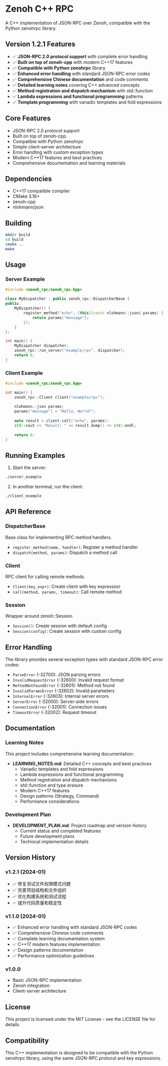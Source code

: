 # Zenoh C++ RPC

A C++ implementation of JSON-RPC over Zenoh, compatible with the Python zenohrpc library.

## Version 1.2.1 Features

- ✅ **JSON-RPC 2.0 protocol support** with complete error handling
- ✅ **Built on top of zenoh-cpp** with modern C++17 features
- ✅ **Compatible with Python zenohrpc** library
- ✅ **Enhanced error handling** with standard JSON-RPC error codes
- ✅ **Comprehensive Chinese documentation** and code comments
- ✅ **Detailed learning notes** covering C++ advanced concepts
- ✅ **Method registration and dispatch mechanism** with std::function
- ✅ **Lambda expressions and functional programming** patterns
- ✅ **Template programming** with variadic templates and fold expressions

## Core Features

- JSON-RPC 2.0 protocol support
- Built on top of zenoh-cpp
- Compatible with Python zenohrpc
- Simple client-server architecture
- Error handling with custom exception types
- Modern C++17 features and best practices
- Comprehensive documentation and learning materials

## Dependencies

- C++17 compatible compiler
- CMake 3.16+
- zenoh-cpp
- nlohmann/json

## Building

```bash
mkdir build
cd build
cmake ..
make
```

## Usage

### Server Example

```cpp
#include <zenoh_rpc/zenoh_rpc.hpp>

class MyDispatcher : public zenoh_rpc::DispatcherBase {
public:
    MyDispatcher() {
        register_method("echo", [this](const nlohmann::json& params) {
            return params["message"];
        });
    }
};

int main() {
    MyDispatcher dispatcher;
    zenoh_rpc::run_server("example/rpc", dispatcher);
    return 0;
}
```

### Client Example

```cpp
#include <zenoh_rpc/zenoh_rpc.hpp>

int main() {
    zenoh_rpc::Client client("example/rpc");
    
    nlohmann::json params;
    params["message"] = "Hello, World!";
    
    auto result = client.call("echo", params);
    std::cout << "Result: " << result.dump() << std::endl;
    
    return 0;
}
```

## Running Examples

1. Start the server:
```bash
./server_example
```

2. In another terminal, run the client:
```bash
./client_example
```

## API Reference

### DispatcherBase

Base class for implementing RPC method handlers.

- `register_method(name, handler)`: Register a method handler
- `dispatch(method, params)`: Dispatch a method call

### Client

RPC client for calling remote methods.

- `Client(key_expr)`: Create client with key expression
- `call(method, params, timeout)`: Call remote method

### Session

Wrapper around zenoh::Session.

- `Session()`: Create session with default config
- `Session(config)`: Create session with custom config

## Error Handling

The library provides several exception types with standard JSON-RPC error codes:

- `ParseError` (-32700): JSON parsing errors
- `InvalidRequestError` (-32600): Invalid request format
- `MethodNotFoundError` (-32601): Method not found
- `InvalidParamsError` (-32602): Invalid parameters
- `InternalError` (-32603): Internal server errors
- `ServerError` (-32000): Server-side errors
- `ConnectionError` (-32001): Connection issues
- `TimeoutError` (-32002): Request timeout

## Documentation

### Learning Notes

This project includes comprehensive learning documentation:

- **LEARNING_NOTES.md**: Detailed C++ concepts and best practices
  - Variadic templates and fold expressions
  - Lambda expressions and functional programming
  - Method registration and dispatch mechanisms
  - std::function and type erasure
  - Modern C++17 features
  - Design patterns (Strategy, Command)
  - Performance considerations

### Development Plan

- **DEVELOPMENT_PLAN.md**: Project roadmap and version history
  - Current status and completed features
  - Future development plans
  - Technical implementation details

## Version History

### v1.2.1 (2024-01)
- ✅ 修复测试文件权限模式问题
- ✅ 完善项目结构和文件组织
- ✅ 优化构建系统和测试流程
- ✅ 提升代码质量和稳定性

### v1.1.0 (2024-01)
- ✅ Enhanced error handling with standard JSON-RPC codes
- ✅ Comprehensive Chinese code comments
- ✅ Complete learning documentation system
- ✅ C++17 modern features implementation
- ✅ Design patterns documentation
- ✅ Performance optimization guidelines

### v1.0.0
- Basic JSON-RPC implementation
- Zenoh integration
- Client-server architecture

## License

This project is licensed under the MIT License - see the LICENSE file for details.

## Compatibility

This C++ implementation is designed to be compatible with the Python zenohrpc library, using the same JSON-RPC protocol and key expressions.